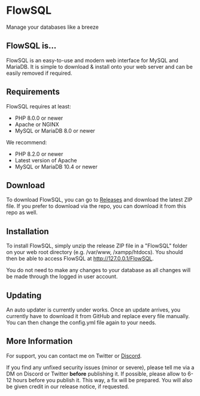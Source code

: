 # FlowSQL
Manage your databases like a breeze

## FlowSQL is...
FlowSQL is an easy-to-use and modern web interface for MySQL and MariaDB. It is simple to download & install onto your web server and can be easily removed if required.

## Requirements
FlowSQL requires at least:
* PHP 8.0.0 or newer
* Apache or NGINX
* MySQL or MariaDB 8.0 or newer

We recommend:
* PHP 8.2.0 or newer
* Latest version of Apache
* MySQL or MariaDB 10.4 or newer

## Download
To download FlowSQL, you can go to [Releases](https://github.com/ethrythedev/FlowSQL/releases) and download the latest ZIP file. If you prefer to download via the repo, you can download it from this repo as well.

## Installation
To install FlowSQL, simply unzip the release ZIP file in a "FlowSQL" folder on your web root directory (e.g. /var/www, /xampp/htdocs). You should then be able to access FlowSQL at http://127.0.0.1/FlowSQL.

You do not need to make any changes to your database as all changes will be made through the logged in user account.

## Updating
An auto updater is currently under works. Once an update arrives, you currently have to download it from GitHub and replace every file manually. You can then change the config.yml file again to your needs.

## More Information
For support, you can contact me on Twitter or [Discord](https://discord.gg/nUnsZDXa6c).

If you find any unfixed security issues (minor or severe), please tell me via a DM on Discord or Twitter **before** publishing it. If possible, please allow to 6-12 hours before you publish it. This way, a fix will be prepared. You will also be given credit in our release notice, if requested.